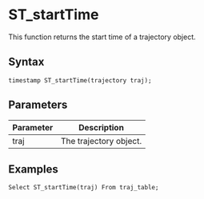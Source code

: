 # ST\_startTime

This function returns the start time of a trajectory object.

## Syntax

```
timestamp ST_startTime(trajectory traj);
```

## Parameters

|Parameter|Description|
|---------|-----------|
|traj|The trajectory object.|

## Examples

```
Select ST_startTime(traj) From traj_table;
```

